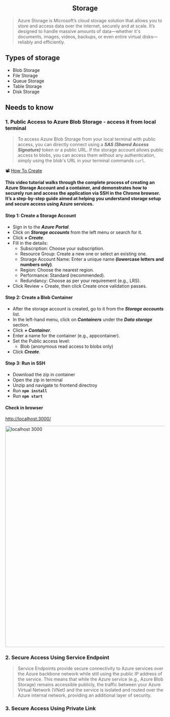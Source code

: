 <div align ="center"><h2>Storage</h2></div>

> Azure Storage is Microsoft’s cloud storage solution that allows you to store and access data over the internet, securely and at scale. It’s designed to handle massive amounts of data—whether it's documents, images, videos, backups, or even entire virtual disks—reliably and efficiently.

## Types of storage
* Blob Storage
* File Storage
* Queue Storage
* Table Storage
* Disk Storage

## Needs to know
### 1. Public Access to Azure Blob Storage - access it from local terminal

> To access Azure Blob Storage from your local terminal with public access, you can directly connect using a <i><b>SAS (Shared Access Signature)</i></b> token or a public URL. If the storage account allows public access to blobs, you can access them without any authentication, simply using the blob's URL in your terminal commands `curl`.

📽️ [How To Create](https://drive.google.com/file/d/1VWp3XxPyVlNqkNSwTmq5mGUXKcmi_a_6/view?usp=sharing)

**This video tutorial walks through the complete process of creating an Azure Storage Account and a container, and demonstrates how to securely run and access the application via SSH in the Chrome browser. It’s a step-by-step guide aimed at helping you understand storage setup and secure access using Azure services.**

#### Step 1: Create a Storage Account

* Sign in to the <i><b>Azure Portal</i></b>.
* Click on <i><b>Storage accounts</i></b> from the left menu or search for it.
* Click <i><b>+ Create</i></b>.
* Fill in the details:
  * Subscription: Choose your subscription.
  * Resource Group: Create a new one or select an existing one.
  * Storage Account Name: Enter a unique name **(lowercase letters and numbers only)**.
  * Region: Choose the nearest region.
  * Performance: Standard (recommended).
  * Redundancy: Choose as per your requirement (e.g., LRS).
* Click Review + Create, then click Create once validation passes.

#### Step 2: Create a Blob Container

* After the storage account is created, go to it from the <i><b>Storage accounts</i></b> list.
* In the left-hand menu, click on <i><b>Containers</i></b> under the <i><b>Data storage</i></b> section.
* Click <i><b>+ Container</i></b>.
* Enter a name for the container (e.g., appcontainer).
* Set the Public access level:
  * Blob (anonymous read access to blobs only)
* Click <i><b>Create</i></b>.

#### Step 3: Run in SSH

* Download the </i></b>zip</i></b> in container
* Open the zip in terminal
* Unzip and navigate to frontend directroy
* Run **`npm install`**
* Run **`npm start`**

#### Check in browser

[http://localhost:3000/](http://localhost:3000/)

<img src="https://github.com/user-attachments/assets/a63e851c-a247-4257-9f55-74c76667bce1" alt="localhost 3000" width="700"/>

### 2. Secure Access Using Service Endpoint

> Service Endpoints provide secure connectivity to Azure services over the Azure backbone network while still using the public IP address of the service. This means that while the Azure service (e.g., Azure Blob Storage) remains accessible publicly, the traffic between your Azure Virtual Network (VNet) and the service is isolated and routed over the Azure internal network, providing an additional layer of security.


### 3. Secure Access Using Private Link
